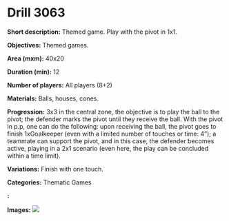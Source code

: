 # Drill 3063

**Short description:**
Themed game. Play with the pivot in 1x1.

**Objectives:**
Themed games.

**Area (mxm):**
40x20

**Duration (min):**
12

**Number of players:**
All players (8+2)

**Materials:**
Balls, houses, cones.

**Progression:**
3x3 in the central zone, the objective is to play the ball to the pivot; the defender marks the pivot until they receive the ball. With the pivot in p.p, one can do the following: upon receiving the ball, the pivot goes to finish 1xGoalkeeper (even with a limited number of touches or time: 4”); a teammate can support the pivot, and in this case, the defender becomes active, playing in a 2x1 scenario (even here, the play can be concluded within a time limit).

**Variations:**
Finish with one touch.

**Categories:**
Thematic Games

**:**


**Images:**
![](https://www.coachingfutsal.com/\images\9bddba70-dfc6-4522-b6fc-03aaeb05810f_52.png)

